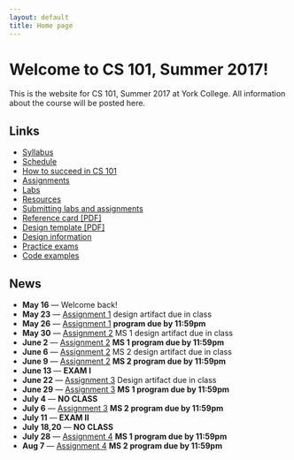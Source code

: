 ```yaml
---
layout: default
title: Home page
---
```


# Welcome to CS 101, Summer 2017!

This is the website for CS 101, Summer 2017 at York College.
All information about the course will be posted here.

## Links

* [Syllabus](syllabus.html)
* [Schedule](schedule.html)
* [How to succeed in CS 101](success.html)
* [Assignments](assign/index.html)
* [Labs](labs/index.html)
* [Resources](resources.html)
* [Submitting labs and assignments](submitting.html)
* [Reference card \[PDF\]](refcard.pdf)
* [Design template \[PDF\]](design-template.pdf)
* [Design information](design/index.html)
* [Practice exams](practice/index.html)
* [Code examples](examples/index.html)

## News
* **May 16** &mdash; Welcome back!
* **May 23** &mdash;  [Assignment 1](assign/assign01.html) design artifact due in class
* **May 26** &mdash;  [Assignment 1](assign/assign01.html) **program due by 11:59pm**
* **May 30** &mdash;  [Assignment 2](assign/assign02.html) MS 1 design artifact due in class
* **June 2** &mdash;  [Assignment 2](assign/assign02.html) **MS 1 program due by 11:59pm**
* **June 6** &mdash;  [Assignment 2](assign/assign02.html) MS 2 design artifact due in class
* **June 9** &mdash;  [Assignment 2](assign/assign02.html) **MS 2 program due by 11:59pm**
* **June 13** &mdash; **EXAM I**
* **June 22** &mdash; [Assignment 3](assign/assign03.html) Design artifact due in class
* **June 29** &mdash; [Assignment 3](assign/assign03.html) **MS 1 program due by 11:59pm**
* **July 4** &mdash; **NO CLASS**
* **July 6** &mdash;  [Assignment 3](assign/assign03.html) **MS 2 program due by 11:59pm**
* **July 11** &mdash; **EXAM II**
* **July 18,20** &mdash; **NO CLASS**
* **July 28** &mdash; [Assignment 4](assign/assign04.html) **MS 1 program due by 11:59pm**
* **Aug 7** &mdash;  [Assignment 4](assign/assign04.html) **MS 2 program due by 11:59pm**

<!--
* **Apr 28** &mdash; The description of [Assignment 4](assign/assign04.html) has been updated to indicate that extra credit features must be the result of individual effort (not collaboration.)
* **Apr 27** &mdash; Solutions to practice exam 4 have been posted on the [Practice Exams](practice/index.html) page.
* **Apr 25** &mdash; **Exam 4** will take place in class on **Thursday, May 4th**.  A practice exam is available on the [Practice Exams](practice/index.html) page.
* **Apr 25** &mdash; Some additional hints have been added to the description of [Assignment 4](assign/assign04.html).
* **Apr 24** &mdash; The description for [Assignment 4](assign/assign04.html) has been updated with a suggestion for how to represent movement direction.
* **Apr 19** &mdash; The [Schedule](schedule.html) has been updated.  Lectures 17&ndash;20 have each been moved back one day earlier.
* **Apr 17** &mdash; [Assignment 4](assign/assign04.html) has been posted.  The design artifacts for **snake\_append\_head()** and **snake\_append\_tail()** are due at the beginning of class on **Tuesday, Apr 25th**.  The design artifacts for **snake\_init()** and **scene\_update()** are due at the beginning of class on **Thursday, Apr 27th**, and the completed code is due on **Friday, May 5th** by 11:59 PM. 
    * **Assignment 4 will require a good deal of understanding and effort - please be prepared to ask questions about the assignment during this Thursday's class (4-20-19).**
* **Apr 4** &mdash; **Exam 3** will take place in class on **Tuesday, Apr 11th**.  The format is the same as Exams 1 and 2.  A practice exam is available on the [Practice Exams](practice/index.html) page.
* **Mar 31** &mdash; The due date for [Assignment 3](assign/assign03.html) has been changed to **Thursday, Apr 6th** by 11:59 PM.
* **Mar 30** &mdash; [Assignment 3](assign/assign03.html) has been updated to correct the description of scoring.
* **Mar 29** &mdash; The description of [Assignment 3](assign/assign03.html) has been updated to describe how to fix a problem that prevents `make submit` from working.
* **Mar 21** &mdash; [Assignment 3](assign/assign03.html) has been posted.  The design is due at the beginning of class on **Tuesday, Mar 28th**, and the code is due on **Tuesday, Apr 4th** by 11:59 PM.
* **Mar 16** &mdash; The [Schedule](schedule.html) and [Labs](labs/index.html) pages have been updated to account for the college being closed on the 14th.
* **Mar 13** &mdash; Due to the snowstorm expected for tomorrow, Exam 2 will take place on **Thursday, Mar 16th**.  We will use Tuesday, Mar 14th as a review day if the college is open.
* **Mar 9** &mdash; Solutions to Spring 2016 Exam 2 are posted on the [Practice Exams](practice/index.html) page.  Also, the Spring 2015 Exam 2 has been posted as an additional practice exam.
* **Mar 6** &mdash; **Exam 2** will take place in class on **Tuesday, Mar 14th**.  The format will be the same as Exam 1.  A practice exam is available on the [Practice Exams](practice/index.html) page.
* **Feb 7** &mdash; Solutions to the first practice exam are available on the [Practice Exams](practice/index.html) page.
* **Jan 31** &mdash; **Exam 1** will take place in class on **Tuesday, Feb 14th**.  It is closed book and closed notes: however, you will have the [reference card](refcard.pdf) as a reference.  There will be a written part and a programming part.  The [Practice Exams](practice/index.html) page has a practice exam.
* **Jan 31** &mdash; [Assignment 2](assign/assign02.html) has been posted.  There are two milestones; see the assignment description for deliverables and due dates.
* **Jan 21** &mdash; The [Schedule](schedule.html) has been updated with suggested textbook exercises.
* **Jan 19** &mdash; [Assignment 1](assign/assign01.html) has been posted.  The design artifact is due at the beginning of class on Thursday, Jan 26th.  The completed program is due Tuesday, Jan 31st by 11:59 PM.
* **Jan 19** &mdash; Welcome back!
-->